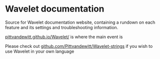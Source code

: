# Wavelet documentation

Source for Wavelet documentation website, containing a rundown on each feature and its settings and troubleshooting information.

[pittvandewitt.github.io/Wavelet/](https://pittvandewitt.github.io/Wavelet/) is where the main event is

Please check out [github.com/Pittvandewitt/Wavelet-strings](https://github.com/Pittvandewitt/Wavelet-strings/blob/master/README.md) if you wish to use Wavelet in your own language
